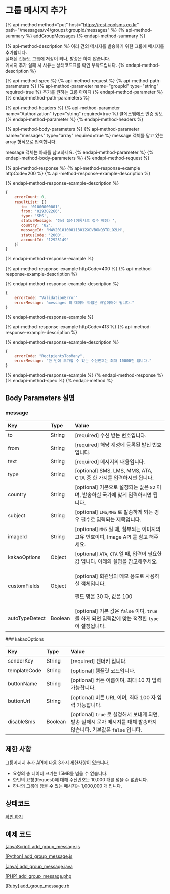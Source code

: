 # 그룹 메시지 추가

{% api-method method="put" host="https://rest.coolsms.co.kr" path="/messages/v4/groups/:groupId/messages" %}
{% api-method-summary %}
addGroupMessages
{% endapi-method-summary %}

{% api-method-description %}
여러 건의 메시지를 발송하기 위한 그룹에 메시지를 추가합니다.  
실패된 건들도 그룹에 저장이 되나, 발송은 하지 않습니다.  
메시지 추가 실패 시 사유는 상태코드표를 확인 부탁드립니다.
{% endapi-method-description %}

{% api-method-spec %}
{% api-method-request %}
{% api-method-path-parameters %}
{% api-method-parameter name="groupId" type="string" required=true %}
추가를 원하는 그룹 아이디
{% endapi-method-parameter %}
{% endapi-method-path-parameters %}

{% api-method-headers %}
{% api-method-parameter name="Authorization" type="string" required=true %}
쿨에스엠에스 인증 정보
{% endapi-method-parameter %}
{% endapi-method-headers %}

{% api-method-body-parameters %}
{% api-method-parameter name="messages" type="array" required=true %}
message 객체를 담고 있는 array 형식으로 입력합니다.  
  
message 객체는 아래를 참고하세요.
{% endapi-method-parameter %}
{% endapi-method-body-parameters %}
{% endapi-method-request %}

{% api-method-response %}
{% api-method-response-example httpCode=200 %}
{% api-method-response-example-description %}

{% endapi-method-response-example-description %}

```javascript
{
    errorCount: 0,
    resultList: [{
       to: '01000000001',
       from: '029302266',
       type: 'SMS',
       statusMessage: '정상 접수(이통사로 접수 예정) ',
       country: '82',
       messageId: 'M4V20181008113012XDVBONQ3TDLO2LM',
       statusCode: '2000',
       accountId: '12925149'
    }]
}

```
{% endapi-method-response-example %}

{% api-method-response-example httpCode=400 %}
{% api-method-response-example-description %}

{% endapi-method-response-example-description %}

```javascript
{
    errorCode: "ValidationError"
    errorMessage: "messages 의 데이터 타입은 배열이어야 됩니다."
}
```
{% endapi-method-response-example %}

{% api-method-response-example httpCode=413 %}
{% api-method-response-example-description %}

{% endapi-method-response-example-description %}

```javascript
{
    errorCode: "RecipientsTooMany",
    errorMessage: "한 번에 추가할 수 있는 수신번호는 최대 10000건 입니다."
}
```
{% endapi-method-response-example %}
{% endapi-method-response %}
{% endapi-method-spec %}
{% endapi-method %}

## Body Parameters 설명

### message

<table>
  <thead>
    <tr>
      <th style="text-align:left">Key</th>
      <th style="text-align:left">Type</th>
      <th style="text-align:left">Value</th>
    </tr>
  </thead>
  <tbody>
    <tr>
      <td style="text-align:left">to</td>
      <td style="text-align:left">String</td>
      <td style="text-align:left">[required] &#xC218;&#xC2E0; &#xBC1B;&#xB294; &#xBC88;&#xD638;&#xC785;&#xB2C8;&#xB2E4;.</td>
    </tr>
    <tr>
      <td style="text-align:left">from</td>
      <td style="text-align:left">String</td>
      <td style="text-align:left">[required] &#xD574;&#xB2F9; &#xACC4;&#xC815;&#xC5D0; &#xB4F1;&#xB85D;&#xB41C;
        &#xBC1C;&#xC2E0; &#xBC88;&#xD638; &#xC785;&#xB2C8;&#xB2E4;.</td>
    </tr>
    <tr>
      <td style="text-align:left">text</td>
      <td style="text-align:left">String</td>
      <td style="text-align:left">[required] &#xBA54;&#xC2DC;&#xC9C0;&#xC758; &#xB0B4;&#xC6A9;&#xC785;&#xB2C8;&#xB2E4;.</td>
    </tr>
    <tr>
      <td style="text-align:left">type</td>
      <td style="text-align:left">String</td>
      <td style="text-align:left">[optional] SMS, LMS, MMS, ATA, CTA &#xC911; &#xD55C; &#xAC00;&#xC9C0;&#xB97C;
        &#xC785;&#xB825;&#xD558;&#xC2DC;&#xBA74; &#xB429;&#xB2C8;&#xB2E4;.</td>
    </tr>
    <tr>
      <td style="text-align:left">country</td>
      <td style="text-align:left">String</td>
      <td style="text-align:left">[optional] &#xAE30;&#xBCF8;&#xC73C;&#xB85C; &#xC124;&#xC815;&#xB418;&#xB294;
        &#xAC12;&#xC740; <code>82</code> &#xC774;&#xBA70;, &#xBC1C;&#xC1A1;&#xD558;&#xC2E4;
        &#xAD6D;&#xAC00;&#xC5D0; &#xB9DE;&#xAC8C; &#xC785;&#xB825;&#xD558;&#xC2DC;&#xBA74;
        &#xB429;&#xB2C8;&#xB2E4;.</td>
    </tr>
    <tr>
      <td style="text-align:left">subject</td>
      <td style="text-align:left">String</td>
      <td style="text-align:left">[optional] <code>LMS</code>,<code>MMS</code> &#xB85C; &#xBC1C;&#xC1A1;&#xD558;&#xAC8C;
        &#xB418;&#xB294; &#xACBD;&#xC6B0; &#xD544;&#xC218;&#xB85C; &#xC785;&#xB825;&#xB418;&#xB294;
        &#xC81C;&#xBAA9;&#xC785;&#xB2C8;&#xB2E4;.</td>
    </tr>
    <tr>
      <td style="text-align:left">imageId</td>
      <td style="text-align:left">String</td>
      <td style="text-align:left">[optional] <code>MMS</code> &#xC77C; &#xB54C;, &#xCCA8;&#xBD80;&#xB418;&#xB294;
        &#xC774;&#xBBF8;&#xC9C0;&#xC758; &#xACE0;&#xC720; &#xBC88;&#xD638;&#xC774;&#xBA70;,
        Image API &#xB97C; &#xCC38;&#xACE0; &#xD574;&#xC8FC;&#xC138;&#xC694;.</td>
    </tr>
    <tr>
      <td style="text-align:left">kakaoOptions</td>
      <td style="text-align:left">Object</td>
      <td style="text-align:left">[optional] <code>ATA</code>, <code>CTA</code> &#xC77C; &#xB54C;, &#xC785;&#xB825;&#xC774;
        &#xD544;&#xC694;&#xD55C; &#xAC12; &#xC785;&#xB2C8;&#xB2E4;. &#xC544;&#xB798;&#xC758;
        &#xC124;&#xBA85;&#xC744; &#xCC38;&#xACE0;&#xD574;&#xC8FC;&#xC138;&#xC694;.</td>
    </tr>
    <tr>
      <td style="text-align:left">customFields</td>
      <td style="text-align:left">Object</td>
      <td style="text-align:left">
        <p>[optional] &#xD68C;&#xC6D0;&#xB2D8;&#xC758; &#xBA54;&#xBAA8; &#xC6A9;&#xB3C4;&#xB85C;
          &#xC0AC;&#xC6A9;&#xD558;&#xC2E4; &#xAC1D;&#xCCB4;&#xC785;&#xB2C8;&#xB2E4;.</p>
        <p>&#xD544;&#xB4DC; &#xBA85;&#xC740; 30 &#xC790;, &#xAC12;&#xC740; 100</p>
      </td>
    </tr>
    <tr>
      <td style="text-align:left">autoTypeDetect</td>
      <td style="text-align:left">Boolean</td>
      <td style="text-align:left">[optional] &#xAE30;&#xBCF8; &#xAC12;&#xC740; <code>false</code> &#xC774;&#xBA70;, <code>true</code> &#xB97C;
        &#xD558;&#xAC8C; &#xB418;&#xBA74; &#xC785;&#xB825;&#xAC12;&#xC5D0; &#xB9DE;&#xB294;
        &#xC801;&#xC808;&#xD55C; <code>type</code> &#xC774; &#xC124;&#xC815;&#xB429;&#xB2C8;&#xB2E4;.</td>
    </tr>
  </tbody>
</table>### kakaoOptions

| Key | Type | Value |
| :--- | :--- | :--- |
| senderKey | String | \[required\] 센더키 입니다. |
| templateCode | String | \[optional\] 템플릿 코드입니다. |
| buttonName | String | \[optional\] 버튼 이름이며, 최대 10 자 입력 가능합니다. |
| buttonUrl | String | \[optional\] 버튼 URL 이며, 최대 100 자 입력 가능합니다. |
| disableSms | Boolean | \[optional\] `true` 로 설정해서 보내게 되면, 발송 실패시 문자 메시지를 대체 발송하지 않습니다. 기본값은 `false` 입니다. |

## 제한 사항

그룹메시지 추가 API에 다음 3가지 제한사항이 있습니다.

* 요청의 총 데이터 크기는 15MB를 넘을 수 없습니다.
* 한번의 요청\(Request\)에 대해 수신번호는 10,000 개를 넘을 수 없습니다.
* 하나의 그룹에 담을 수 있는 메시지는 1,000,000 개 입니다.

## 상태코드

[확인 하기](../../message-status-codes.md#undefined)

## 예제 코드

[\[JavaScript\] add\_group\_message.js](https://github.com/coolsms/coolsms-v4-examples/blob/master/javascript/add_group_message.js)

[\[Python\] add\_group\_message.js](https://github.com/coolsms/coolsms-v4-examples/blob/master/python/group/)

[\[Java\] add\_group\_message.java](https://github.com/coolsms/coolsms-v4-examples/tree/master/java)

[\[PHP\] add\_group\_message.php](https://github.com/coolsms/coolsms-v4-examples/blob/master/php/add_group_message.php)

[\[Ruby\] add\_group\_message.rb](https://github.com/coolsms/coolsms-v4-examples/blob/master/ruby/add_group_message.rb)

